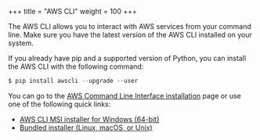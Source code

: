 +++
title = "AWS CLI"
weight = 100
+++

The AWS CLI allows you to interact with AWS services from your command line.
Make sure you have the latest version of the AWS CLI installed on your system.

If you already have pip and a supported version of Python, you can install the
AWS CLI with the following command:

```s
$ pip install awscli --upgrade --user
```

You can go to the [AWS Command Line Interface
installation](https://docs.aws.amazon.com/cli/latest/userguide/installing.html)
page or use one of the following quick links:

 * [AWS CLI MSI installer for Windows (64-bit)](https://s3.amazonaws.com/aws-cli/AWSCLI64PY3.msi)
 * [Bundled installer (Linux, macOS, or Unix)](https://docs.aws.amazon.com/cli/latest/userguide/awscli-install-bundle.html)

